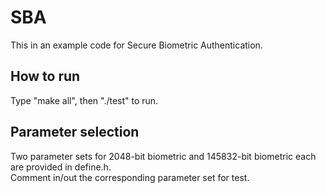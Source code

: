 # SBA
This in an example code for Secure Biometric Authentication.

## How to run
Type "make all", then "./test" to run.

## Parameter selection
Two parameter sets for 2048-bit biometric and 145832-bit biometric each are provided in define.h.  
Comment in/out the corresponding parameter set for test.
